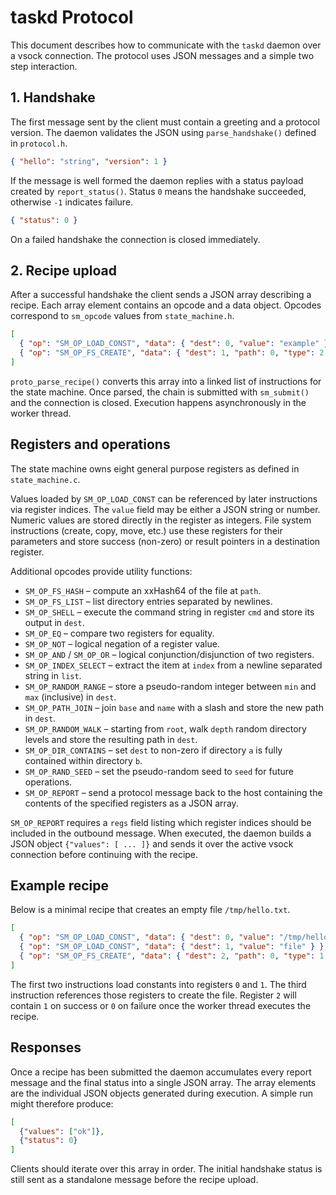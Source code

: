 # taskd Protocol

This document describes how to communicate with the `taskd` daemon over a
vsock connection. The protocol uses JSON messages and a simple two step
interaction.

## 1. Handshake

The first message sent by the client must contain a greeting and a protocol
version. The daemon validates the JSON using `parse_handshake()` defined in
`protocol.h`.

```json
{ "hello": "string", "version": 1 }
```

If the message is well formed the daemon replies with a status payload created
by `report_status()`. Status `0` means the handshake succeeded, otherwise `-1`
indicates failure.

```json
{ "status": 0 }
```

On a failed handshake the connection is closed immediately.

## 2. Recipe upload

After a successful handshake the client sends a JSON array describing a recipe.
Each array element contains an opcode and a data object. Opcodes correspond to
`sm_opcode` values from `state_machine.h`.

```json
[
  { "op": "SM_OP_LOAD_CONST", "data": { "dest": 0, "value": "example" } },
  { "op": "SM_OP_FS_CREATE", "data": { "dest": 1, "path": 0, "type": 2 } }
]
```

`proto_parse_recipe()` converts this array into a linked list of instructions for
the state machine. Once parsed, the chain is submitted with `sm_submit()` and the
connection is closed. Execution happens asynchronously in the worker thread.

## Registers and operations

The state machine owns eight general purpose registers as defined in
`state_machine.c`.

Values loaded by `SM_OP_LOAD_CONST` can be referenced by later instructions via
register indices. The `value` field may be either a JSON string or number.
Numeric values are stored directly in the register as integers. File system instructions (create, copy, move, etc.) use these
registers for their parameters and store success (non-zero) or result pointers in
a destination register.

Additional opcodes provide utility functions:

- `SM_OP_FS_HASH` – compute an xxHash64 of the file at `path`.
- `SM_OP_FS_LIST` – list directory entries separated by newlines.
- `SM_OP_SHELL` – execute the command string in register `cmd` and store its
  output in `dest`.
- `SM_OP_EQ` – compare two registers for equality.
- `SM_OP_NOT` – logical negation of a register value.
- `SM_OP_AND` / `SM_OP_OR` – logical conjunction/disjunction of two registers.
- `SM_OP_INDEX_SELECT` – extract the item at `index` from a newline separated
  string in `list`.
- `SM_OP_RANDOM_RANGE` – store a pseudo-random integer between `min` and `max`
  (inclusive) in `dest`.
- `SM_OP_PATH_JOIN` – join `base` and `name` with a slash and store the new
  path in `dest`.
- `SM_OP_RANDOM_WALK` – starting from `root`, walk `depth` random directory
  levels and store the resulting path in `dest`.
- `SM_OP_DIR_CONTAINS` – set `dest` to non-zero if directory `a` is fully
  contained within directory `b`.
- `SM_OP_RAND_SEED` – set the pseudo-random seed to `seed` for future
  operations.
- `SM_OP_REPORT` – send a protocol message back to the host containing the
  contents of the specified registers as a JSON array.

`SM_OP_REPORT` requires a `regs` field listing which register indices should be
included in the outbound message. When executed, the daemon builds a JSON object
`{"values": [ ... ]}` and sends it over the active vsock connection before
continuing with the recipe.

## Example recipe

Below is a minimal recipe that creates an empty file `/tmp/hello.txt`.

```json
[
  { "op": "SM_OP_LOAD_CONST", "data": { "dest": 0, "value": "/tmp/hello.txt" } },
  { "op": "SM_OP_LOAD_CONST", "data": { "dest": 1, "value": "file" } },
  { "op": "SM_OP_FS_CREATE", "data": { "dest": 2, "path": 0, "type": 1 } }
]
```

The first two instructions load constants into registers `0` and `1`. The third
instruction references those registers to create the file. Register `2` will
contain `1` on success or `0` on failure once the worker thread executes the
recipe.

## Responses

Once a recipe has been submitted the daemon accumulates every report message and
the final status into a single JSON array. The array elements are the individual
JSON objects generated during execution. A simple run might therefore produce:

```json
[
  {"values": ["ok"]},
  {"status": 0}
]
```

Clients should iterate over this array in order. The initial handshake status is
still sent as a standalone message before the recipe upload.
